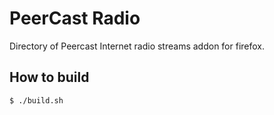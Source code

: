 # PeerCast Radio

Directory of Peercast Internet radio streams addon for firefox.

## How to build

``` bash
$ ./build.sh
```
